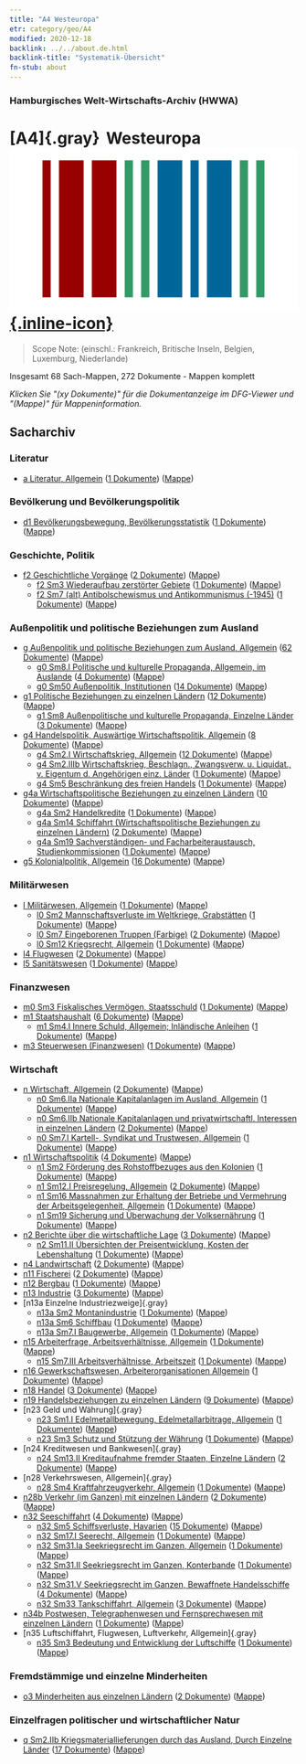 ```yaml
---
title: "A4 Westeuropa"
etr: category/geo/A4
modified: 2020-12-18
backlink: ../../about.de.html
backlink-title: "Systematik-Übersicht"
fn-stub: about
---
```


### Hamburgisches Welt-Wirtschafts-Archiv (HWWA)
# [A4]{.gray}&#8201; Westeuropa&#160; [![Wikidata item](/images/Wikidata-logo.svg){.inline-icon}](http://www.wikidata.org/entity/Q27496)


> Scope Note: (einschl.: Frankreich, Britische Inseln, Belgien, Luxemburg, Niederlande)



Insgesamt 68 Sach-Mappen, 272 Dokumente - Mappen komplett

_Klicken Sie "(xy Dokumente)" für die Dokumentanzeige im DFG-Viewer und "(Mappe)" für Mappeninformation._

## Sacharchiv




### Literatur

- [a Literatur, Allgemein](../../../subject/about.de.html#a) (<a href="https://dfg-viewer.de/show/?tx_dlf[id]=https://pm20.zbw.eu/mets/sh/1408xx/140897/1423xx/142393/public.mets.de.xml" target="_blank">1 Dokumente</a>) ([Mappe](http://purl.org/pressemappe20/folder/sh/140897,142393))

### Bevölkerung und Bevölkerungspolitik

- [d1 Bevölkerungsbewegung, Bevölkerungsstatistik](../../../subject/about.de.html#d1) (<a href="https://dfg-viewer.de/show/?tx_dlf[id]=https://pm20.zbw.eu/mets/sh/1408xx/140897/1442xx/144222/public.mets.de.xml" target="_blank">1 Dokumente</a>) ([Mappe](http://purl.org/pressemappe20/folder/sh/140897,144222))

### Geschichte, Politik

- [f2 Geschichtliche Vorgänge](../../../subject/about.de.html#f2) (<a href="https://dfg-viewer.de/show/?tx_dlf[id]=https://pm20.zbw.eu/mets/sh/1408xx/140897/1442xx/144286/public.mets.de.xml" target="_blank">2 Dokumente</a>) ([Mappe](http://purl.org/pressemappe20/folder/sh/140897,144286))
  - [f2 Sm3 Wiederaufbau zerstörter Gebiete](../../../subject/about.de.html#f2_Sm3) (<a href="https://dfg-viewer.de/show/?tx_dlf[id]=https://pm20.zbw.eu/mets/sh/1408xx/140897/1442xx/144289/public.mets.de.xml" target="_blank">1 Dokumente</a>) ([Mappe](http://purl.org/pressemappe20/folder/sh/140897,144289))
  - [f2 Sm7 (alt) Antibolschewismus und Antikommunismus (-1945)](../../../subject/about.de.html#f2_Sm7_(alt)) (<a href="https://dfg-viewer.de/show/?tx_dlf[id]=https://pm20.zbw.eu/mets/sh/1408xx/140897/1442xx/144293/public.mets.de.xml" target="_blank">1 Dokumente</a>) ([Mappe](http://purl.org/pressemappe20/folder/sh/140897,144293))

### Außenpolitik und politische Beziehungen zum Ausland

- [g Außenpolitik und politische Beziehungen zum Ausland, Allgemein](../../../subject/about.de.html#g) (<a href="https://dfg-viewer.de/show/?tx_dlf[id]=https://pm20.zbw.eu/mets/sh/1408xx/140897/1444xx/144451/public.mets.de.xml" target="_blank">62 Dokumente</a>) ([Mappe](http://purl.org/pressemappe20/folder/sh/140897,144451))
  - [g0 Sm8.I Politische und kulturelle Propaganda, Allgemein, im Auslande](../../../subject/about.de.html#g0_Sm8.I) (<a href="https://dfg-viewer.de/show/?tx_dlf[id]=https://pm20.zbw.eu/mets/sh/1408xx/140897/1445xx/144579/public.mets.de.xml" target="_blank">4 Dokumente</a>) ([Mappe](http://purl.org/pressemappe20/folder/sh/140897,144579))
  - [g0 Sm50 Außenpolitik, Institutionen](../../../subject/about.de.html#g0_Sm50) (<a href="https://dfg-viewer.de/show/?tx_dlf[id]=https://pm20.zbw.eu/mets/sh/1408xx/140897/1507xx/150784/public.mets.de.xml" target="_blank">14 Dokumente</a>) ([Mappe](http://purl.org/pressemappe20/folder/sh/140897,150784))
- [g1 Politische Beziehungen zu einzelnen Ländern](../../../subject/about.de.html#g1) (<a href="https://dfg-viewer.de/show/?tx_dlf[id]=https://pm20.zbw.eu/mets/sh/1408xx/140897/1444xx/144452/public.mets.de.xml" target="_blank">12 Dokumente</a>) ([Mappe](http://purl.org/pressemappe20/folder/sh/140897,144452))
  - [g1 Sm8 Außenpolitische und kulturelle Propaganda, Einzelne Länder](../../../subject/about.de.html#g1_Sm8) (<a href="https://dfg-viewer.de/show/?tx_dlf[id]=https://pm20.zbw.eu/mets/sh/1408xx/140897/1444xx/144459/public.mets.de.xml" target="_blank">3 Dokumente</a>) ([Mappe](http://purl.org/pressemappe20/folder/sh/140897,144459))
- [g4 Handelspolitik, Auswärtige Wirtschaftspolitik, Allgemein](../../../subject/about.de.html#g4) (<a href="https://dfg-viewer.de/show/?tx_dlf[id]=https://pm20.zbw.eu/mets/sh/1408xx/140897/1444xx/144470/public.mets.de.xml" target="_blank">8 Dokumente</a>) ([Mappe](http://purl.org/pressemappe20/folder/sh/140897,144470))
  - [g4 Sm2.I Wirtschaftskrieg, Allgemein](../../../subject/about.de.html#g4_Sm2.I) (<a href="https://dfg-viewer.de/show/?tx_dlf[id]=https://pm20.zbw.eu/mets/sh/1408xx/140897/1444xx/144474/public.mets.de.xml" target="_blank">12 Dokumente</a>) ([Mappe](http://purl.org/pressemappe20/folder/sh/140897,144474))
  - [g4 Sm2.IIIb Wirtschaftskrieg, Beschlagn., Zwangsverw. u. Liquidat., v. Eigentum d. Angehörigen einz. Länder](../../../subject/about.de.html#g4_Sm2.IIIb) (<a href="https://dfg-viewer.de/show/?tx_dlf[id]=https://pm20.zbw.eu/mets/sh/1408xx/140897/1444xx/144477/public.mets.de.xml" target="_blank">1 Dokumente</a>) ([Mappe](http://purl.org/pressemappe20/folder/sh/140897,144477))
  - [g4 Sm5 Beschränkung des freien Handels](../../../subject/about.de.html#g4_Sm5) (<a href="https://dfg-viewer.de/show/?tx_dlf[id]=https://pm20.zbw.eu/mets/sh/1408xx/140897/1444xx/144486/public.mets.de.xml" target="_blank">1 Dokumente</a>) ([Mappe](http://purl.org/pressemappe20/folder/sh/140897,144486))
- [g4a Wirtschaftspolitische Beziehungen zu einzelnen Ländern](../../../subject/about.de.html#g4a) (<a href="https://dfg-viewer.de/show/?tx_dlf[id]=https://pm20.zbw.eu/mets/sh/1408xx/140897/1445xx/144531/public.mets.de.xml" target="_blank">10 Dokumente</a>) ([Mappe](http://purl.org/pressemappe20/folder/sh/140897,144531))
  - [g4a Sm2 Handelkredite](../../../subject/about.de.html#g4a_Sm2) (<a href="https://dfg-viewer.de/show/?tx_dlf[id]=https://pm20.zbw.eu/mets/sh/1408xx/140897/1445xx/144533/public.mets.de.xml" target="_blank">1 Dokumente</a>) ([Mappe](http://purl.org/pressemappe20/folder/sh/140897,144533))
  - [g4a Sm14 Schiffahrt (Wirtschaftspolitische Beziehungen zu einzelnen Ländern)](../../../subject/about.de.html#g4a_Sm14) (<a href="https://dfg-viewer.de/show/?tx_dlf[id]=https://pm20.zbw.eu/mets/sh/1408xx/140897/1445xx/144544/public.mets.de.xml" target="_blank">2 Dokumente</a>) ([Mappe](http://purl.org/pressemappe20/folder/sh/140897,144544))
  - [g4a Sm19 Sachverständigen- und Facharbeiteraustausch, Studienkommissionen](../../../subject/about.de.html#g4a_Sm19) (<a href="https://dfg-viewer.de/show/?tx_dlf[id]=https://pm20.zbw.eu/mets/sh/1408xx/140897/1445xx/144549/public.mets.de.xml" target="_blank">1 Dokumente</a>) ([Mappe](http://purl.org/pressemappe20/folder/sh/140897,144549))
- [g5 Kolonialpolitik, Allgemein](../../../subject/about.de.html#g5) (<a href="https://dfg-viewer.de/show/?tx_dlf[id]=https://pm20.zbw.eu/mets/sh/1408xx/140897/1445xx/144558/public.mets.de.xml" target="_blank">16 Dokumente</a>) ([Mappe](http://purl.org/pressemappe20/folder/sh/140897,144558))

### Militärwesen

- [l Militärwesen, Allgemein](../../../subject/about.de.html#l) (<a href="https://dfg-viewer.de/show/?tx_dlf[id]=https://pm20.zbw.eu/mets/sh/1408xx/140897/1447xx/144762/public.mets.de.xml" target="_blank">1 Dokumente</a>) ([Mappe](http://purl.org/pressemappe20/folder/sh/140897,144762))
  - [l0 Sm2 Mannschaftsverluste im Weltkriege, Grabstätten](../../../subject/about.de.html#l0_Sm2) (<a href="https://dfg-viewer.de/show/?tx_dlf[id]=https://pm20.zbw.eu/mets/sh/1408xx/140897/1447xx/144786/public.mets.de.xml" target="_blank">1 Dokumente</a>) ([Mappe](http://purl.org/pressemappe20/folder/sh/140897,144786))
  - [l0 Sm7 Eingeborenen Truppen (Farbige)](../../../subject/about.de.html#l0_Sm7) (<a href="https://dfg-viewer.de/show/?tx_dlf[id]=https://pm20.zbw.eu/mets/sh/1408xx/140897/1447xx/144795/public.mets.de.xml" target="_blank">2 Dokumente</a>) ([Mappe](http://purl.org/pressemappe20/folder/sh/140897,144795))
  - [l0 Sm12 Kriegsrecht, Allgemein](../../../subject/about.de.html#l0_Sm12) (<a href="https://dfg-viewer.de/show/?tx_dlf[id]=https://pm20.zbw.eu/mets/sh/1408xx/140897/1447xx/144799/public.mets.de.xml" target="_blank">1 Dokumente</a>) ([Mappe](http://purl.org/pressemappe20/folder/sh/140897,144799))
- [l4 Flugwesen](../../../subject/about.de.html#l4) (<a href="https://dfg-viewer.de/show/?tx_dlf[id]=https://pm20.zbw.eu/mets/sh/1408xx/140897/1447xx/144775/public.mets.de.xml" target="_blank">2 Dokumente</a>) ([Mappe](http://purl.org/pressemappe20/folder/sh/140897,144775))
- [l5 Sanitätswesen](../../../subject/about.de.html#l5) (<a href="https://dfg-viewer.de/show/?tx_dlf[id]=https://pm20.zbw.eu/mets/sh/1408xx/140897/1447xx/144778/public.mets.de.xml" target="_blank">1 Dokumente</a>) ([Mappe](http://purl.org/pressemappe20/folder/sh/140897,144778))

### Finanzwesen

  - [m0 Sm3 Fiskalisches Vermögen, Staatsschuld](../../../subject/about.de.html#m0_Sm3) (<a href="https://dfg-viewer.de/show/?tx_dlf[id]=https://pm20.zbw.eu/mets/sh/1408xx/140897/1449xx/144912/public.mets.de.xml" target="_blank">1 Dokumente</a>) ([Mappe](http://purl.org/pressemappe20/folder/sh/140897,144912))
- [m1 Staatshaushalt](../../../subject/about.de.html#m1) (<a href="https://dfg-viewer.de/show/?tx_dlf[id]=https://pm20.zbw.eu/mets/sh/1408xx/140897/1448xx/144810/public.mets.de.xml" target="_blank">6 Dokumente</a>) ([Mappe](http://purl.org/pressemappe20/folder/sh/140897,144810))
  - [m1 Sm4.I Innere Schuld, Allgemein; Inländische Anleihen](../../../subject/about.de.html#m1_Sm4.I) (<a href="https://dfg-viewer.de/show/?tx_dlf[id]=https://pm20.zbw.eu/mets/sh/1408xx/140897/1448xx/144816/public.mets.de.xml" target="_blank">1 Dokumente</a>) ([Mappe](http://purl.org/pressemappe20/folder/sh/140897,144816))
- [m3 Steuerwesen (Finanzwesen)](../../../subject/about.de.html#m3) (<a href="https://dfg-viewer.de/show/?tx_dlf[id]=https://pm20.zbw.eu/mets/sh/1408xx/140897/1448xx/144868/public.mets.de.xml" target="_blank">1 Dokumente</a>) ([Mappe](http://purl.org/pressemappe20/folder/sh/140897,144868))

### Wirtschaft

- [n Wirtschaft, Allgemein](../../../subject/about.de.html#n) (<a href="https://dfg-viewer.de/show/?tx_dlf[id]=https://pm20.zbw.eu/mets/sh/1408xx/140897/1449xx/144930/public.mets.de.xml" target="_blank">2 Dokumente</a>) ([Mappe](http://purl.org/pressemappe20/folder/sh/140897,144930))
  - [n0 Sm6.IIa Nationale Kapitalanlagen im Ausland, Allgemein](../../../subject/about.de.html#n0_Sm6.IIa) (<a href="https://dfg-viewer.de/show/?tx_dlf[id]=https://pm20.zbw.eu/mets/sh/1408xx/140897/1457xx/145785/public.mets.de.xml" target="_blank">1 Dokumente</a>) ([Mappe](http://purl.org/pressemappe20/folder/sh/140897,145785))
  - [n0 Sm6.IIb Nationale Kapitalanlagen und privatwirtschaftl. Interessen in einzelnen Ländern](../../../subject/about.de.html#n0_Sm6.IIb) (<a href="https://dfg-viewer.de/show/?tx_dlf[id]=https://pm20.zbw.eu/mets/sh/1408xx/140897/1457xx/145786/public.mets.de.xml" target="_blank">2 Dokumente</a>) ([Mappe](http://purl.org/pressemappe20/folder/sh/140897,145786))
  - [n0 Sm7.I Kartell-, Syndikat und Trustwesen, Allgemein](../../../subject/about.de.html#n0_Sm7.I) (<a href="https://dfg-viewer.de/show/?tx_dlf[id]=https://pm20.zbw.eu/mets/sh/1408xx/140897/1457xx/145787/public.mets.de.xml" target="_blank">1 Dokumente</a>) ([Mappe](http://purl.org/pressemappe20/folder/sh/140897,145787))
- [n1 Wirtschaftspolitik](../../../subject/about.de.html#n1) (<a href="https://dfg-viewer.de/show/?tx_dlf[id]=https://pm20.zbw.eu/mets/sh/1408xx/140897/1449xx/144931/public.mets.de.xml" target="_blank">4 Dokumente</a>) ([Mappe](http://purl.org/pressemappe20/folder/sh/140897,144931))
  - [n1 Sm2 Förderung des Rohstoffbezuges aus den Kolonien](../../../subject/about.de.html#n1_Sm2) (<a href="https://dfg-viewer.de/show/?tx_dlf[id]=https://pm20.zbw.eu/mets/sh/1408xx/140897/1449xx/144933/public.mets.de.xml" target="_blank">1 Dokumente</a>) ([Mappe](http://purl.org/pressemappe20/folder/sh/140897,144933))
  - [n1 Sm12.I Preisregelung, Allgemein](../../../subject/about.de.html#n1_Sm12.I) (<a href="https://dfg-viewer.de/show/?tx_dlf[id]=https://pm20.zbw.eu/mets/sh/1408xx/140897/1449xx/144942/public.mets.de.xml" target="_blank">2 Dokumente</a>) ([Mappe](http://purl.org/pressemappe20/folder/sh/140897,144942))
  - [n1 Sm16 Massnahmen zur Erhaltung der Betriebe und Vermehrung der Arbeitsgelegenheit, Allgemein](../../../subject/about.de.html#n1_Sm16) (<a href="https://dfg-viewer.de/show/?tx_dlf[id]=https://pm20.zbw.eu/mets/sh/1408xx/140897/1449xx/144949/public.mets.de.xml" target="_blank">1 Dokumente</a>) ([Mappe](http://purl.org/pressemappe20/folder/sh/140897,144949))
  - [n1 Sm19 Sicherung und Überwachung der Volksernährung](../../../subject/about.de.html#n1_Sm19) (<a href="https://dfg-viewer.de/show/?tx_dlf[id]=https://pm20.zbw.eu/mets/sh/1408xx/140897/1449xx/144952/public.mets.de.xml" target="_blank">1 Dokumente</a>) ([Mappe](http://purl.org/pressemappe20/folder/sh/140897,144952))
- [n2 Berichte über die wirtschaftliche Lage](../../../subject/about.de.html#n2) (<a href="https://dfg-viewer.de/show/?tx_dlf[id]=https://pm20.zbw.eu/mets/sh/1408xx/140897/1449xx/144972/public.mets.de.xml" target="_blank">3 Dokumente</a>) ([Mappe](http://purl.org/pressemappe20/folder/sh/140897,144972))
  - [n2 Sm11.II Übersichten der Preisentwicklung, Kosten der Lebenshaltung](../../../subject/about.de.html#n2_Sm11.II) (<a href="https://dfg-viewer.de/show/?tx_dlf[id]=https://pm20.zbw.eu/mets/sh/1408xx/140897/1450xx/145003/public.mets.de.xml" target="_blank">1 Dokumente</a>) ([Mappe](http://purl.org/pressemappe20/folder/sh/140897,145003))
- [n4 Landwirtschaft](../../../subject/about.de.html#n4) (<a href="https://dfg-viewer.de/show/?tx_dlf[id]=https://pm20.zbw.eu/mets/sh/1408xx/140897/1450xx/145048/public.mets.de.xml" target="_blank">2 Dokumente</a>) ([Mappe](http://purl.org/pressemappe20/folder/sh/140897,145048))
- [n11 Fischerei](../../../subject/about.de.html#n11) (<a href="https://dfg-viewer.de/show/?tx_dlf[id]=https://pm20.zbw.eu/mets/sh/1408xx/140897/1450xx/145076/public.mets.de.xml" target="_blank">2 Dokumente</a>) ([Mappe](http://purl.org/pressemappe20/folder/sh/140897,145076))
- [n12 Bergbau](../../../subject/about.de.html#n12) (<a href="https://dfg-viewer.de/show/?tx_dlf[id]=https://pm20.zbw.eu/mets/sh/1408xx/140897/1450xx/145083/public.mets.de.xml" target="_blank">1 Dokumente</a>) ([Mappe](http://purl.org/pressemappe20/folder/sh/140897,145083))
- [n13 Industrie](../../../subject/about.de.html#n13) (<a href="https://dfg-viewer.de/show/?tx_dlf[id]=https://pm20.zbw.eu/mets/sh/1408xx/140897/1450xx/145098/public.mets.de.xml" target="_blank">3 Dokumente</a>) ([Mappe](http://purl.org/pressemappe20/folder/sh/140897,145098))
- [n13a Einzelne Industriezweige]{.gray}
  - [n13a Sm2 Montanindustrie](../../../subject/about.de.html#n13a_Sm2) (<a href="https://dfg-viewer.de/show/?tx_dlf[id]=https://pm20.zbw.eu/mets/sh/1408xx/140897/1451xx/145118/public.mets.de.xml" target="_blank">1 Dokumente</a>) ([Mappe](http://purl.org/pressemappe20/folder/sh/140897,145118))
  - [n13a Sm6 Schiffbau](../../../subject/about.de.html#n13a_Sm6) (<a href="https://dfg-viewer.de/show/?tx_dlf[id]=https://pm20.zbw.eu/mets/sh/1408xx/140897/1618xx/161867/public.mets.de.xml" target="_blank">1 Dokumente</a>) ([Mappe](http://purl.org/pressemappe20/folder/sh/140897,161867))
  - [n13a Sm7.I Baugewerbe, Allgemein](../../../subject/about.de.html#n13a_Sm7.I) (<a href="https://dfg-viewer.de/show/?tx_dlf[id]=https://pm20.zbw.eu/mets/sh/1408xx/140897/1451xx/145128/public.mets.de.xml" target="_blank">1 Dokumente</a>) ([Mappe](http://purl.org/pressemappe20/folder/sh/140897,145128))
- [n15 Arbeiterfrage, Arbeitsverhältnisse, Allgemein](../../../subject/about.de.html#n15) (<a href="https://dfg-viewer.de/show/?tx_dlf[id]=https://pm20.zbw.eu/mets/sh/1408xx/140897/1451xx/145155/public.mets.de.xml" target="_blank">1 Dokumente</a>) ([Mappe](http://purl.org/pressemappe20/folder/sh/140897,145155))
  - [n15 Sm7.III Arbeitsverhältnisse, Arbeitszeit](../../../subject/about.de.html#n15_Sm7.III) (<a href="https://dfg-viewer.de/show/?tx_dlf[id]=https://pm20.zbw.eu/mets/sh/1408xx/140897/1451xx/145170/public.mets.de.xml" target="_blank">1 Dokumente</a>) ([Mappe](http://purl.org/pressemappe20/folder/sh/140897,145170))
- [n16 Gewerkschaftswesen, Arbeiterorganisationen Allgemein](../../../subject/about.de.html#n16) (<a href="https://dfg-viewer.de/show/?tx_dlf[id]=https://pm20.zbw.eu/mets/sh/1408xx/140897/1452xx/145239/public.mets.de.xml" target="_blank">1 Dokumente</a>) ([Mappe](http://purl.org/pressemappe20/folder/sh/140897,145239))
- [n18 Handel](../../../subject/about.de.html#n18) (<a href="https://dfg-viewer.de/show/?tx_dlf[id]=https://pm20.zbw.eu/mets/sh/1408xx/140897/1452xx/145262/public.mets.de.xml" target="_blank">3 Dokumente</a>) ([Mappe](http://purl.org/pressemappe20/folder/sh/140897,145262))
- [n19 Handelsbeziehungen zu einzelnen Ländern](../../../subject/about.de.html#n19) (<a href="https://dfg-viewer.de/show/?tx_dlf[id]=https://pm20.zbw.eu/mets/sh/1408xx/140897/1452xx/145289/public.mets.de.xml" target="_blank">9 Dokumente</a>) ([Mappe](http://purl.org/pressemappe20/folder/sh/140897,145289))
- [n23 Geld und Währung]{.gray}
  - [n23 Sm1.I Edelmetallbewegung, Edelmetallarbitrage, Allgemein](../../../subject/about.de.html#n23_Sm1.I) (<a href="https://dfg-viewer.de/show/?tx_dlf[id]=https://pm20.zbw.eu/mets/sh/1408xx/140897/1453xx/145306/public.mets.de.xml" target="_blank">1 Dokumente</a>) ([Mappe](http://purl.org/pressemappe20/folder/sh/140897,145306))
  - [n23 Sm3 Schutz und Stützung der Währung](../../../subject/about.de.html#n23_Sm3) (<a href="https://dfg-viewer.de/show/?tx_dlf[id]=https://pm20.zbw.eu/mets/sh/1408xx/140897/1618xx/161805/public.mets.de.xml" target="_blank">1 Dokumente</a>) ([Mappe](http://purl.org/pressemappe20/folder/sh/140897,161805))
- [n24 Kreditwesen und Bankwesen]{.gray}
  - [n24 Sm13.II Kreditaufnahme fremder Staaten, Einzelne Ländern](../../../subject/about.de.html#n24_Sm13.II) (<a href="https://dfg-viewer.de/show/?tx_dlf[id]=https://pm20.zbw.eu/mets/sh/1408xx/140897/1453xx/145375/public.mets.de.xml" target="_blank">2 Dokumente</a>) ([Mappe](http://purl.org/pressemappe20/folder/sh/140897,145375))
- [n28 Verkehrswesen, Allgemein]{.gray}
  - [n28 Sm4 Kraftfahrzeugverkehr, Allgemein](../../../subject/about.de.html#n28_Sm4) (<a href="https://dfg-viewer.de/show/?tx_dlf[id]=https://pm20.zbw.eu/mets/sh/1408xx/140897/1455xx/145515/public.mets.de.xml" target="_blank">1 Dokumente</a>) ([Mappe](http://purl.org/pressemappe20/folder/sh/140897,145515))
- [n28b Verkehr (im Ganzen) mit einzelnen Ländern](../../../subject/about.de.html#n28b) (<a href="https://dfg-viewer.de/show/?tx_dlf[id]=https://pm20.zbw.eu/mets/sh/1408xx/140897/1455xx/145523/public.mets.de.xml" target="_blank">2 Dokumente</a>) ([Mappe](http://purl.org/pressemappe20/folder/sh/140897,145523))
- [n32 Seeschiffahrt](../../../subject/about.de.html#n32) (<a href="https://dfg-viewer.de/show/?tx_dlf[id]=https://pm20.zbw.eu/mets/sh/1408xx/140897/1455xx/145567/public.mets.de.xml" target="_blank">4 Dokumente</a>) ([Mappe](http://purl.org/pressemappe20/folder/sh/140897,145567))
  - [n32 Sm5 Schiffsverluste, Havarien](../../../subject/about.de.html#n32_Sm5) (<a href="https://dfg-viewer.de/show/?tx_dlf[id]=https://pm20.zbw.eu/mets/sh/1408xx/140897/1455xx/145574/public.mets.de.xml" target="_blank">15 Dokumente</a>) ([Mappe](http://purl.org/pressemappe20/folder/sh/140897,145574))
  - [n32 Sm17.I Seerecht, Allgemein](../../../subject/about.de.html#n32_Sm17.I) (<a href="https://dfg-viewer.de/show/?tx_dlf[id]=https://pm20.zbw.eu/mets/sh/1408xx/140897/1455xx/145588/public.mets.de.xml" target="_blank">1 Dokumente</a>) ([Mappe](http://purl.org/pressemappe20/folder/sh/140897,145588))
  - [n32 Sm31.Ia Seekriegsrecht im Ganzen, Allgemein](../../../subject/about.de.html#n32_Sm31.Ia) (<a href="https://dfg-viewer.de/show/?tx_dlf[id]=https://pm20.zbw.eu/mets/sh/1408xx/140897/1456xx/145604/public.mets.de.xml" target="_blank">1 Dokumente</a>) ([Mappe](http://purl.org/pressemappe20/folder/sh/140897,145604))
  - [n32 Sm31.II Seekriegsrecht im Ganzen, Konterbande](../../../subject/about.de.html#n32_Sm31.II) (<a href="https://dfg-viewer.de/show/?tx_dlf[id]=https://pm20.zbw.eu/mets/sh/1408xx/140897/1456xx/145607/public.mets.de.xml" target="_blank">1 Dokumente</a>) ([Mappe](http://purl.org/pressemappe20/folder/sh/140897,145607))
  - [n32 Sm31.V Seekriegsrecht im Ganzen, Bewaffnete Handelsschiffe](../../../subject/about.de.html#n32_Sm31.V) (<a href="https://dfg-viewer.de/show/?tx_dlf[id]=https://pm20.zbw.eu/mets/sh/1408xx/140897/1456xx/145610/public.mets.de.xml" target="_blank">4 Dokumente</a>) ([Mappe](http://purl.org/pressemappe20/folder/sh/140897,145610))
  - [n32 Sm33 Tankschiffahrt, Allgemein](../../../subject/about.de.html#n32_Sm33) (<a href="https://dfg-viewer.de/show/?tx_dlf[id]=https://pm20.zbw.eu/mets/sh/1408xx/140897/1456xx/145613/public.mets.de.xml" target="_blank">3 Dokumente</a>) ([Mappe](http://purl.org/pressemappe20/folder/sh/140897,145613))
- [n34b Postwesen, Telegraphenwesen und Fernsprechwesen mit einzelnen Ländern](../../../subject/about.de.html#n34b) (<a href="https://dfg-viewer.de/show/?tx_dlf[id]=https://pm20.zbw.eu/mets/sh/1408xx/140897/1456xx/145680/public.mets.de.xml" target="_blank">1 Dokumente</a>) ([Mappe](http://purl.org/pressemappe20/folder/sh/140897,145680))
- [n35 Luftschiffahrt, Flugwesen, Luftverkehr, Allgemein]{.gray}
  - [n35 Sm3 Bedeutung und Entwicklung der Luftschiffe](../../../subject/about.de.html#n35_Sm3) (<a href="https://dfg-viewer.de/show/?tx_dlf[id]=https://pm20.zbw.eu/mets/sh/1408xx/140897/1456xx/145685/public.mets.de.xml" target="_blank">1 Dokumente</a>) ([Mappe](http://purl.org/pressemappe20/folder/sh/140897,145685))

### Fremdstämmige und einzelne Minderheiten

- [o3 Minderheiten aus einzelnen Ländern](../../../subject/about.de.html#o3) (<a href="https://dfg-viewer.de/show/?tx_dlf[id]=https://pm20.zbw.eu/mets/sh/1408xx/140897/1822xx/182220/public.mets.de.xml" target="_blank">2 Dokumente</a>) ([Mappe](http://purl.org/pressemappe20/folder/sh/140897,182220))

### Einzelfragen politischer und wirtschaftlicher Natur

- [q Sm2.IIb Kriegsmateriallieferungen durch das Ausland, Durch Einzelne Länder](../../../subject/about.de.html#q_Sm2.IIb) (<a href="https://dfg-viewer.de/show/?tx_dlf[id]=https://pm20.zbw.eu/mets/sh/1408xx/140897/1459xx/145944/public.mets.de.xml" target="_blank">17 Dokumente</a>) ([Mappe](http://purl.org/pressemappe20/folder/sh/140897,145944))


